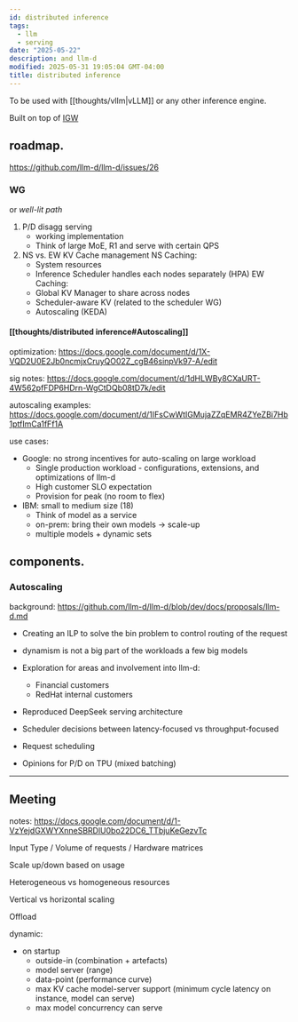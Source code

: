 ```yaml
---
id: distributed inference
tags:
  - llm
  - serving
date: "2025-05-22"
description: and llm-d
modified: 2025-05-31 19:05:04 GMT-04:00
title: distributed inference
---
```


To be used with [[thoughts/vllm|vLLM]] or any other inference engine.

Built on top of [IGW](https://gateway-api-inference-extension.sigs.k8s.io/)

## roadmap.

https://github.com/llm-d/llm-d/issues/26

### WG

or _well-lit path_

1. P/D disagg serving
   - working implementation
   - Think of large MoE, R1 and serve with certain QPS
2. NS vs. EW KV Cache management
   NS Caching:
   - System resources
   - Inference Scheduler handles each nodes separately (HPA)
     EW Caching:
   - Global KV Manager to share across nodes
   - Scheduler-aware KV (related to the scheduler WG)
   - Autoscaling (KEDA)

#### [[thoughts/distributed inference#Autoscaling]]

optimization: https://docs.google.com/document/d/1X-VQD2U0E2Jb0ncmjxCruyQO02Z_cgB46sinpVk97-A/edit

sig notes: https://docs.google.com/document/d/1dHLWBy8CXaURT-4W562pfFDP6HDrn-WgCtDQb08tD7k/edit

autoscaling examples: https://docs.google.com/document/d/1IFsCwWtIGMujaZZqEMR4ZYeZBi7Hb1ptfImCa1fFf1A

use cases:

- Google: no strong incentives for auto-scaling on large workload
  - Single production workload - configurations, extensions, and optimizations of llm-d
  - High customer SLO expectation
  - Provision for peak (no room to flex)
- IBM: small to medium size (18)
  - Think of model as a service
  - on-prem: bring their own models -> scale-up
  - multiple models + dynamic sets

## components.

### Autoscaling

background: https://github.com/llm-d/llm-d/blob/dev/docs/proposals/llm-d.md

- Creating an ILP to solve the bin problem to control routing of the request
- dynamism is not a big part of the workloads a few big models

- Exploration for areas and involvement into llm-d:

  - Financial customers
  - RedHat internal customers

- Reproduced DeepSeek serving architecture
- Scheduler decisions between latency-focused vs throughput-focused
- Request scheduling
- Opinions for P/D on TPU (mixed batching)

---

## Meeting

notes: https://docs.google.com/document/d/1-VzYejdGXWYXnneSBRDlU0bo22DC6_TTbjuKeGezvTc

Input Type / Volume of requests / Hardware matrices

Scale up/down based on usage

Heterogeneous vs homogeneous resources

Vertical vs horizontal scaling

Offload

dynamic:

- on startup
  - outside-in (combination + artefacts)
  - model server (range)
  - data-point (performance curve)
  - max KV cache model-server support (minimum cycle latency on instance, model can serve)
  - max model concurrency can serve
